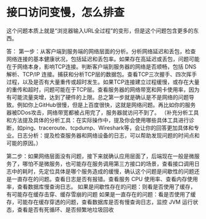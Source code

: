 # 接口访问变慢，怎么排查

这个问题本质上就是“浏览器输入URL全过程”的变形，但是这个问题包含更多的东西。

答：
  第一步：从客户端到服务端的网络层面的分析。分析网络延迟和丢包，检查网络连接的基本健康状况，包括延迟和丢包率。如果存在高延迟或丢包，问题可能在于网络本身，影响TCP连接。判断客户端到服务器的网络是否顺畅，包括 DNS 解析、TCP/IP 连接。捕获和分析TCP层的数据包。查看TCP三次握手、四次挥手过程，以及是否有大量重传或超时发生。如果TCP连接建立过程缓慢，或存在大量的重传和超时，问题可能在于TCP层。查看服务器的网络带宽和网卡使用率，因为有可能流量突增，达到了硬件的上限。总之第一步就是确认是不是网络的问题导致。例如你上GitHub很慢，但是上百度很快，这就是网络问题。再比如你的服务器被DDos攻击，网络带宽都被占用完了，服务器就访问不到了。
（补充分析工具和方法提及具体的分析工具：在实际操作中，提及你会使用哪些具体工具进行诊断，如ping、traceroute、tcpdump、Wireshark等，会让你的回答更加具体和专业。日志分析：提及检查服务器和网络设备的日志，可以帮助发现问题的时间点和可能的原因。）

  第二步：如果网络层面没有问题，接下来就确认应用层面了，后端现在一般是微服务了，哪怕不是微服务，也可能存在服务调用第三方接口的场景，查看接口调用日志中的耗时，先定位具体是哪个服务造成的缓慢，确认这个问题是间歇性的问题还是一直存在的问题。查看日志是否有报错。查看服务 CPU 使用率、查看内存使用率，查看数据库慢查询日志。
  如果是间歇性存在的问题：则看是否使用了缓存，有可能存在缓存击穿、缓存雪崩的问题
  如果是一直存在的问题：看是否使用了缓存，可能存在缓存穿透的问题，查看数据库是否有慢查询日志，监控 JVM 运行状态，查看是否有死循环、是否频繁地垃圾回收
